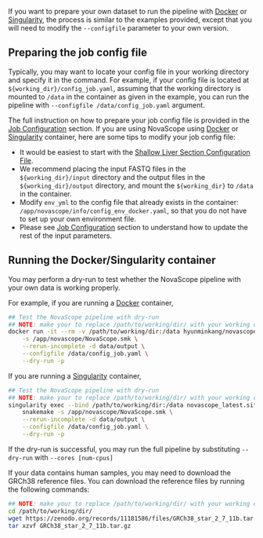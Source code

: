 If you want to prepare your own dataset to run the pipeline with [Docker](https://www.docker.com/) or [Singularity](https://sylabs.io/docs/), the process is similar to the examples provided, except that you will need to modify the `--configfile` parameter to your own version. 

## Preparing the job config file

Typically, you may want to locate your config file in your working directory and specify it in the command. For example, if your config file is located at `${working_dir}/config_job.yaml`, assuming that the working directory is mounted to `/data` in the container as given in the example, you can run the pipeline with `--configfile /data/config_job.yaml` argument.

The full instruction on how to prepare your job config file is provided in the [Job Configuration](../getting_started/job_config.md) section. If you are using NovaScope using [Docker](https://www.docker.com/) or [Singularity](https://sylabs.io/docs/) container, here are some tips to modify your job config file:

* It would be easiest to start with the [Shallow Liver Section Configuration File](https://github.com/seqscope/NovaScope/blob/main/testrun/shallow_liver_section/config_job.yaml).
* We recommend placing the input FASTQ files in the `${working_dir}/input` directory and the output files in the `${working_dir}/output` directory, and mount the `${working_dir}` to `/data` in the container.
* Modify `env_yml` to the config file that already exists in the container: `/app/novascope/info/config_env_docker.yaml`, so that you do not have to set up your own environment file.
* Please see [Job Configuration](../getting_started/job_config.md) section to understand how to update the rest of the input parameters.

## Running the Docker/Singularity container

You may perform a dry-run to test whether the NovaScope pipeline with your own data is working properly. 

For example, if you are running a [Docker](https://www.docker.com/) container,

```bash
## Test the NovaScope pipeline with dry-run
## NOTE: make your to replace /path/to/working/dir/ with your working directory
docker run -it --rm -v /path/to/working/dir:/data hyunminkang/novascope \
    -s /app/novascope/NovaScope.smk \
    --rerun-incomplete -d data/output \
    --configfile /data/config_job.yaml \
    --dry-run -p
```

If you are running a [Singularity](https://sylabs.io/docs/) container,

```bash
## Test the NovaScope pipeline with dry-run
## NOTE: make your to replace /path/to/working/dir/ with your working directory
singularity exec --bind /path/to/working/dir:/data novascope_latest.sif \
    snakemake -s /app/novascope/NovaScope.smk \
    --rerun-incomplete -d data/output \
    --configfile /data/config_job.yaml \
    --dry-run -p
```

If the dry-run is successful, you may run the full pipeline by substituting `--dry-run` with `--cores [num-cpus]`

If your data contains human samples, you may need to download the GRCh38 reference files. You can download the reference files by running the following commands:

```bash
## NOTE: make your to replace /path/to/working/dir/ with your working directory
cd /path/to/working/dir/
wget https://zenodo.org/records/11181586/files/GRCh38_star_2_7_11b.tar.gz
tar xzvf GRCh38_star_2_7_11b.tar.gz
```
